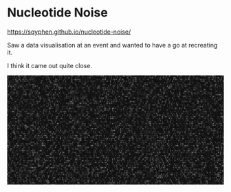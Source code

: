 # Nucleotide Noise

https://sqyphen.github.io/nucleotide-noise/

Saw a data visualisation at an event and wanted to have a go at recreating it.

I think it came out quite close.

![An example generated image](./dna_gen.png?raw=true "An example generated image")
